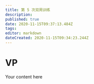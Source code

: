 ```yaml
---
title: 第 5 次双周训练
description: 
published: true
date: 2020-11-15T09:37:13.484Z
tags: 
editor: markdown
dateCreated: 2020-11-15T09:34:23.244Z
---
```


# VP
Your content here